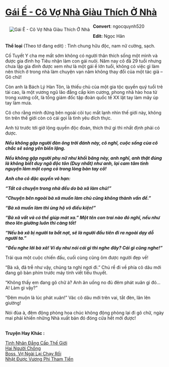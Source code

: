 <a href="https://utruyen.com/truyen/gai-e-co-vo-nha-giau-thich-o-nha/18371/" title="Gái Ế - Cô Vợ Nhà Giàu Thích Ở Nhà"><h1>Gái Ế - Cô Vợ Nhà Giàu Thích Ở Nhà</h1></a><div style="display:table"><img align="right" style="float: left; padding: 10px;" src="https://utruyen.com/images/story/200x260/gai-e-co-vo-nha-giau-thich-o-nha.jpg" alt="Gái Ế - Cô Vợ Nhà Giàu Thích Ở Nhà"><b>Convert</b>: ngocquynh520<p></p><b>Edit:</b> Ngọc Hân<p></p><b>Thể loại</b> (Theo tớ đang edit) : Tình chung hữu độc, nam nữ cường, sạch.<p></p>Cố Tuyết Y cha mẹ mất sớm không có người thân thích sống một mình và được gia đình họ Tiêu nhận làm con gái nuôi. Năm nay cô đã 29 tuổi nhưng chưa lập gia đình được xem như là một gái ế lớn tuổi, không có việc gì làm nên thích ở trong nhà làm chuyện vạn năm không thay đổi của một tác giả – Gõ chữ!<p></p>Còn anh là Bách Lý Hàn Tôn, là thiếu chủ của một gia tộc quyền quý tuổi trẻ tài cao, là một vương ngũ lão đẳng cấp kim cương, phong nhã hào hoa từ trong xương cốt, là tổng giám đốc tập đoàn quốc tế XX lật tay làm mây úp tay làm mưa.<p></p>Cô cho rằng mình đứng bên ngoài cõi tục mắt lạnh nhìn thế giới này, không tin trên thế giới còn có cái gọi là tình yêu đích thực.<p></p>Anh từ trước tới giờ lộng quyền độc đoán, thích thứ gì thì nhất định phải có được.<p></p>*********<p></p>Nếu không gặp người đàn ông trời đánh này, cô nghĩ, cuộc sống của cô chắc sẽ sóng yên biển lặng.<p></p>Nếu không gặp người phụ nữ như khối băng này, anh nghĩ, anh thật đúng là không biết duy ngã độc tôn (Duy nhất) như anh, lại cam tâm tình nguyện làm một cọng cỏ trong lòng bàn tay cô!<p></p>Anh cho cô đặc quyền vô hạn: <p></p>“Tất cả chuyện trong nhà đều do bà xã làm chủ!”<p></p>“Chuyện bên ngoài bà xã muốn làm chủ cũng không thành vấn đề.”<p></p>“Bà xã muốn làm thì ủng hộ vô điều kiện!”  <p></p>“Bà xã vất vả có thể giúp mát xa.” Một tên con trai nào đó nghĩ, nếu như theo lên giường luôn thì càng tốt!<p></p>“Nếu bà xã bị người ta bắt nạt, sẽ là người đầu tiên đi ra ngoài dạy dỗ người ta.”<p></p>“Đều nghe lời bà xã! Ví dụ như nói cái gì thì nghe đây? Cái gì cũng nghe!”<p></p>*********<p></p>Trải qua một cuộc chiến đấu, cuối cùng cũng ôm được người đẹp về!<p></p>“Bà xã, đã trễ như vậy, chúng ta nghỉ ngơi đi.” Chú rể đi về phía cô dâu mới đang gõ bàn phím trước máy tính viết tiểu thuyết.<p></p>“Không thấy em đang gõ chữ à? Anh ăn uống no đủ đêm phát xuân gì đó… A! Làm gì vậy?”<p></p>“Đêm muộn là lúc phát xuân!” Vác cô dâu mới trên vai, tắt đèn, lăn lên giường!<p></p>Nói đùa à, đêm động phòng hoa chúc không động phòng lại đi gõ chữ, ngày mai phải khiến những Nhà xuất bản đó đóng cửa hết mới được!</div><p><br><b>Truyện Hay Khác :</b></p><a href="https://utruyen.com/truyen/tinh-nhan-dang-cap-the-gioi/18315/" alt="Tình Nhân Đẳng Cấp Thế Giới">Tình Nhân Đẳng Cấp Thế Giới</a><br/><a href="https://www.flickr.com/photos/184340401@N07/48818679763/" alt="Hai Người Chồng">Hai Người Chồng</a><br/><a href="https://github.com/quanluxury/ngontinhhot/tree/master/truyenhay/19029/" alt="Boss, Vợ Ngài Lại Chạy Rồi">Boss, Vợ Ngài Lại Chạy Rồi</a><br/><a href="https://github.com/quanluxury/ngontinhhot/tree/master/truyenhay/19131/" alt="Nhặt Được Vương Phi Tham Tiền">Nhặt Được Vương Phi Tham Tiền</a><br/>